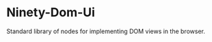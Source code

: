 Ninety-Dom-Ui
===================

Standard library of nodes for implementing DOM views in the browser.
